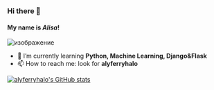 ### Hi there 👋
#### My name is *Alisa*!

![изображение](https://user-images.githubusercontent.com/61160686/112589549-1ad37f80-8e23-11eb-9d35-bd985813b30a.png)

- 🌱 I’m currently learning **Python, Machine Learning, Django&Flask**
- 📫 How to reach me: look for **alyferryhalo**

[![alyferryhalo's GitHub stats](https://github-readme-stats.vercel.app/api?username=alyferryhalo&theme=midnight-purple)](https://github.com/anuraghazra/github-readme-stats)
